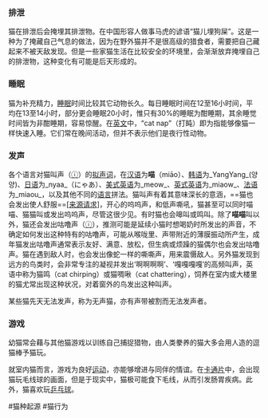 ### 排泄
猫在排泄后会掩埋其排泄物。在中国形容人做事马虎的谚语“猫儿埋狗屎”。这是一种为了掩藏自己气息的做法，因为在野外猫并不是很高级的猎食者，需要把自己藏起来不被天敌发现。但是一些家猫生活在比较安全的环境里，会渐渐放弃掩埋自己的排泄物，这种变化有可能是后天形成的。

### 睡眠
猫为补充精力，[睡眠](https://zh.wikipedia.org/wiki/%E7%9D%A1%E7%9C%A0 "睡眠")时间比较其它动物长久。每日睡眠时间在12至16小时间，平均在13至14小时，部分更会睡眠20小时，惟只有30%的睡眠为酣睡期，其余睡觉时间皆为非酣睡期，容易惊醒。在[英文](https://zh.wikipedia.org/wiki/%E8%8B%B1%E6%96%87 "英文")中，“cat nap”（打盹）即为指能够像猫一样快速入睡。它们常在晚间活动，但并不表示他们是夜行性动物。

### 发声
各个语言对猫叫声（[](https://upload.wikimedia.org/wikipedia/commons/transcoded/3/31/Felis_silvestris_catus.ogg/Felis_silvestris_catus.ogg.mp3 "播放音频")[ⓘ](https://zh.wikipedia.org/wiki/File:Felis_silvestris_catus.ogg "File:Felis silvestris catus.ogg")）的[拟声词](https://zh.wikipedia.org/wiki/%E6%93%AC%E8%81%B2%E8%A9%9E "拟声词")，在[汉语](https://zh.wikipedia.org/wiki/%E6%BC%A2%E8%AA%9E "汉语")为**喵**（miāo）、[韩语](https://zh.wikipedia.org/wiki/%E9%9F%93%E8%AA%9E "韩语")为_YangYang_(양양)、[日语](https://zh.wikipedia.org/wiki/%E6%97%A5%E8%AA%9E "日语")为_nyaa_（にゃあ）、[美式英语](https://zh.wikipedia.org/wiki/%E7%BE%8E%E5%BC%8F%E8%8B%B1%E8%AA%9E "美式英语")为_meow_、[英式英语](https://zh.wikipedia.org/wiki/%E8%8B%B1%E5%BC%8F%E8%8B%B1%E8%AA%9E "英式英语")为_miaow_、[法语](https://zh.wikipedia.org/wiki/%E6%B3%95%E8%AA%9E "法语")为_miaou_，以及其他不同的[语言](https://zh.wikipedia.org/wiki/%E8%AA%9E%E8%A8%80 "语言")拼法。猫叫声有着其意味深长的意涵，==猫也会发出使人舒服==[[来源请求]](https://zh.wikipedia.org/wiki/Wikipedia:%E5%88%97%E6%98%8E%E6%9D%A5%E6%BA%90 "Wikipedia:列明来源")，开心的呜呜声，和低声嘶吼，猫甚至可以同时喵喵、猫猫叫或发出呜呜声，尽管这很少见。有时猫也会嗥叫或鸣叫。除了**喵喵**叫以外，猫还会发出咕噜声（[](https://upload.wikimedia.org/wikipedia/commons/transcoded/c/c8/Cat_purring.ogg/Cat_purring.ogg.mp3 "播放音频")[ⓘ](https://zh.wikipedia.org/wiki/File:Cat_purring.ogg "File:Cat purring.ogg")），推测可能是延续小猫时想喝奶时所发出的声音，不确定如何发出这种特有的咕噜声，可能从喉咙里、声带附近的薄膜振动所产生，成年猫发出咕噜声通常表示友好、满意、放松，但生病或烦躁的猫偶尔也会发出咕噜声。猫在遇到敌人时，也会发出像蛇一样的嘶嘶声，用来震慑敌人。另外猫发现到远方的鸟类时，会非常专注的凝视并发出‘啊啊啊啊’、‘嘎嘎嘎嘎’的高频叫声，英语中称为猫鸣（cat chirping）或猫啁啾（cat chattering），饲养在室内或大楼里的猫尤常出现这种状况，对着窗外的鸟发出这种叫声。

某些猫先天无法发声，称为无声猫，亦有声带被割而无法发声者。

### 游戏

幼猫常会藉与其他猫游戏以训练自己捕捉猎物，由人类豢养的猫大多会用人造的逗猫棒予猫玩。

就室内猫而言，游戏为良好[运动](https://zh.wikipedia.org/wiki/%E9%81%8B%E5%8B%95 "运动")，亦能够增进与同伴的情谊。在[卡通片](https://zh.wikipedia.org/wiki/%E5%8A%A8%E7%94%BB "动画")中，会出现猫玩毛线球的画面，但是于现实中，猫极可能食下毛线，从而引发肠胃疾病。此外，猫喜欢玩[乒乓球](https://zh.wikipedia.org/wiki/%E4%B9%92%E4%B9%93%E7%90%83 "乒乓球")。

#猫种起源 #猫行为